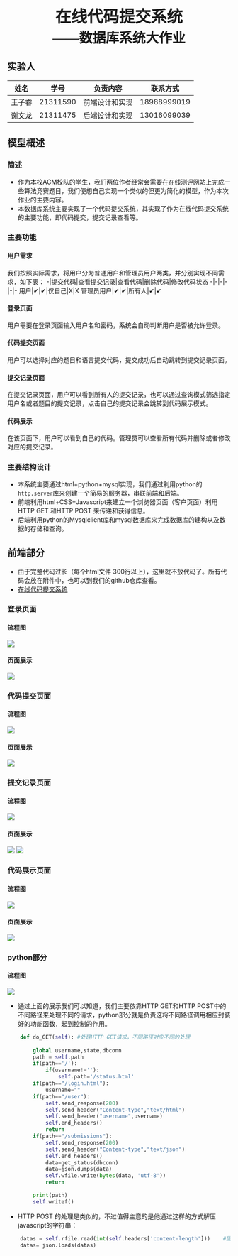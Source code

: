 
<center style= "font-size:36px; font-family:  '宋体';font-weight: bold;">在线代码提交系统</center>
<center style= "font-size:30px; font-family:  '宋体';font-weight: bold;">——数据库系统大作业</center>

## 实验人
姓名|学号|负责内容|联系方式
-|-|-|-
王子睿|21311590|前端设计和实现|18988999019
谢文龙|21311475|后端设计和实现|13016099039
## 模型概述
### 简述
- 作为本校ACM校队的学生，我们两位作者经常会需要在在线测评网站上完成一些算法竞赛题目，我们便想自己实现一个类似的但更为简化的模型，作为本次作业的主要内容。
- 本数据库系统主要实现了一个代码提交系统，其实现了作为在线代码提交系统的主要功能，即代码提交，提交记录查看等。
### 主要功能
#### 用户需求
我们按照实际需求，将用户分为普通用户和管理员用户两类，并分别实现不同需求，如下表：
-|提交代码|查看提交记录|查看代码|删除代码|修改代码状态
-|-|-|-|-|-
用户|✔|✔|仅自己|X|X
管理员用户|✔|✔|所有人|✔|✔
#### 登录页面
用户需要在登录页面输入用户名和密码，系统会自动判断用户是否被允许登录。

#### 代码提交页面
用户可以选择对应的题目和语言提交代码，提交成功后自动跳转到提交记录页面。

#### 提交记录页面
在提交记录页面，用户可以看到所有人的提交记录，也可以通过查询模式筛选指定用户名或者题目的提交记录，点击自己的提交记录会跳转到代码展示模式。

#### 代码展示
在该页面下，用户可以看到自己的代码。管理员可以查看所有代码并删除或者修改对应的提交记录。

### 主要结构设计
- 本系统主要通过html+python+mysql实现，我们通过利用python的`http.server`库来创建一个简易的服务器，串联前端和后端。
- 前端利用html+CSS+Javascript来建立一个浏览器页面（客户页面）利用HTTP GET 和HTTP POST 来传递和获得信息。
- 后端利用python的Mysqlclient库和mysql数据库来完成数据库的建构以及数据的存储和查询。

## 前端部分
- 由于完整代码过长（每个html文件 300行以上），这里就不放代码了。所有代码会放在附件中，也可以到我们的github仓库查看。
- [在线代码提交系统](https://github.com/VMalzahar/database-homework-T8)

### 登录页面
#### 流程图
![](graph/login.png)
#### 页面展示
![](graph/login_page.png)

### 代码提交页面
#### 流程图
![](graph/submit.png)
#### 页面展示
![](graph/submit_page.png)

### 提交记录页面
#### 流程图
![](graph/status.png)
#### 页面展示
![](graph/status_page_1.png)
![](graph/status_page_2.png)

### 代码展示页面
#### 流程图
![](graph/code.png)
#### 页面展示
![](graph/code_page.png)

### python部分
#### 流程图
![](graph/main.png)
- 通过上面的展示我们可以知道，我们主要依靠HTTP GET和HTTP POST中的不同路径来处理不同的请求，python部分就是负责这将不同路径调用相应封装好的功能函数，起到控制的作用。
  
```python
    def do_GET(self): #处理HTTP GET请求，不同路径对应不同的处理
        
        global username,state,dbconn
        path = self.path
        if(path=='/'):
            if(username!=''):
                self.path='/status.html'
        if(path=="/login.html"):
            username=""
        if(path=="/user"):
            self.send_response(200)
            self.send_header("Content-type","text/html")
            self.send_header("username",username)
            self.end_headers()
            return
        if(path=="/submissions"):
            self.send_response(200)
            self.send_header("Content-type","text/json")
            self.end_headers()
            data=get_status(dbconn)
            data=json.dumps(data)
            self.wfile.write(bytes(data, 'utf-8'))
            return

        print(path)
        self.writef()
```
- HTTP POST 的处理是类似的，不过值得主意的是他通过这样的方式解压javascript的字符串：
```python
    datas = self.rfile.read(int(self.headers['content-length']))    #固定格式，获取表单提交的数据
    datas= json.loads(datas)
```
